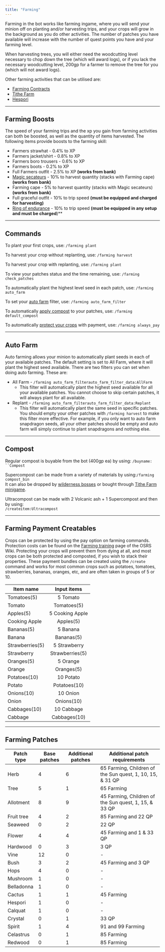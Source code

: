 ```yaml
---
title: "Farming"
---
```


Farming in the bot works like farming ingame, where you will send your minion off on planting and/or harvesting trips, and your crops will grow in the background as you do other activities. The number of patches you have available will increase with the number of quest points you have and your farming level.

When harvesting trees, you will either need the woodcutting level necessary to chop down the tree (which will award logs), or if you lack the necessary woodcutting level, 200gp for a farmer to remove the tree for you (which will not award logs).

Other farming activities that can be utilised are:

- [Farming Contracts](farming-contracts.md)
- [Tithe Farm](tithe-farm.md)
- [Hespori](farmables.md#hespori)

---

## **Farming Boosts**

The speed of your farming trips and the xp you gain from farming activities can both be boosted, as well as the quantity of items harvested. The following items provide boosts to the farming skill:

- Farmers strawhat - 0.4% to XP
- Farmers jacket/shirt - 0.8% to XP
- Farmers boro trousers - 0.6% to XP
- Farmers boots - 0.2% to XP
- Full Farmers outfit - 2.5% to XP **(works from bank)**
- [Magic secateurs](../../miscellaneous/buyables.md#quest-items) - 10% to harvest quantity (stacks with Farming cape) **(works from bank)**
- Farming cape - 5% to harvest quantity (stacks with Magic secateurs) **(works from bank)**
- Full graceful outfit - 10% to trip speed **(must be equipped and charged for harvesting)**
- [Ring of endurance](../agility/hallowed-sepulchre.md#ring-of-endurance) - 10% to trip speed **(must be equipped in any setup and must be charged**)\*\*

---

## Commands

To plant your first crops, use: `/farming plant`

To harvest your crop without replanting, use: `/farming harvest`

To harvest your crop with replanting, use: `/farming plant`

To view your patches status and the time remaining, use: `/farming check_patches`

To automatically plant the highest level seed in each patch, use: `/farming auto_farm`

To set your [auto farm](./#auto-farm) filter, use: `/farming auto_farm_filter`

To automatically [apply compost](./#compost) to your patches, use: `/farming default_compost`

To automatically [protect your crops](./#farming-payment-creatables) with payment, use: `/farming always_pay`

---

## Auto Farm

Auto farming allows your minion to automatically plant seeds in each of your available patches. The default setting is set to All Farm, where it will plant the highest seed available. There are two filters you can set when doing auto farming. These are:

- All Farm - `/farming auto_farm_filterauto_farm_filter_data:AllFarm`
  - This filter will automatically plant the highest seed available for all your available patches. You cannot choose to skip certain patches, it will always plant for all available.
- Replant - `/farming auto_farm_filterauto_farm_filter_data:Replant`
  - This filter will automatically plant the same seed in specific patches. You should empty your other patches with `/farming harvest` to make this filter more effective. For example, if you only want to auto farm snapdragon seeds, all your other patches should be empty and auto farm will simply continue to plant snapdragons and nothing else.

---

## Compost

Regular compost is buyable from the bot (400gp ea) by using: `/buyname: ``Compost`

Supercompost can be made from a variety of materials by using:`/farming compost_bin`\
It can also be dropped by [wilderness bosses](../../bosses/boosts-and-requirements.md#callisto-vetion-venenatis-inc.-singles-versions) or bought through [Tithe Farm minigame](tithe-farm.md).

Ultracompost can be made with 2 Volcanic ash + 1 Supercompost and then by using: \
`/createitem:Ultracompost`

---

## **Farming Payment Creatables**

Crops can be protected by using the pay option on farming commands. Protection costs can be found on the [Farming training](https://oldschool.runescape.wiki/w/Farming_training) page of the OSRS Wiki. Protecting your crops will prevent them from dying at all, and most crops can be both protected and composted, if you wish to stack their properties. These payment bundles can be created using the `/create` command and works for most common crops such as potatoes, tomatoes, strawberries, bananas, oranges, etc, and are often taken in groups of 5 or 10.

| **Item name**   | **Input items** |
| --------------- | :-------------: |
| Tomatoes(5)     |    5 Tomato     |
| Tomato          |   Tomatoes(5)   |
| Apples(5)       | 5 Cooking Apple |
| Cooking Apple   |    Apples(5)    |
| Bananas(5)      |    5 Banana     |
| Banana          |   Bananas(5)    |
| Strawberries(5) |  5 Strawberry   |
| Strawberry      | Strawberries(5) |
| Oranges(5)      |    5 Orange     |
| Orange          |   Oranges(5)    |
| Potatoes(10)    |    10 Potato    |
| Potato          |  Potatoes(10)   |
| Onions(10)      |    10 Onion     |
| Onion           |   Onions(10)    |
| Cabbages(10)    |   10 Cabbage    |
| Cabbage         |  Cabbages(10)   |

---

## **Farming Patches**

| Patch type | Base patches | Additional patches | Additional patch requirements                             |
| ---------- | ------------ | ------------------ | --------------------------------------------------------- |
| Herb       | 4            | 6                  | 65 Farming, Children of the Sun quest, 1, 10, 15, & 31 QP |
| Tree       | 5            | 1                  | 65 Farming                                                |
| Allotment  | 8            | 9                  | 45 Farming, Children of the Sun quest, 1, 15, & 33 QP     |
| Fruit tree | 4            | 2                  | 85 Farming and 22 QP                                      |
| Seaweed    | 0            | 2                  | 22 QP                                                     |
| Flower     | 4            | 4                  | 45 Farming and 1 & 33 QP                                  |
| Hardwood   | 0            | 3                  | 3 QP                                                      |
| Vine       | 12           | 0                  | -                                                         |
| Bush       | 3            | 2                  | 45 Farming and 3 QP                                       |
| Hops       | 4            | 0                  | -                                                         |
| Mushroom   | 1            | 0                  | -                                                         |
| Belladonna | 1            | 0                  | -                                                         |
| Cactus     | 1            | 1                  | 45 Farming                                                |
| Hespori    | 1            | 0                  | -                                                         |
| Calquat    | 1            | 0                  | -                                                         |
| Crystal    | 0            | 1                  | 33 QP                                                     |
| Spirit     | 1            | 4                  | 91 and 99 Farming                                         |
| Celastrus  | 0            | 1                  | 85 Farming                                                |
| Redwood    | 0            | 1                  | 85 Farming                                                |
